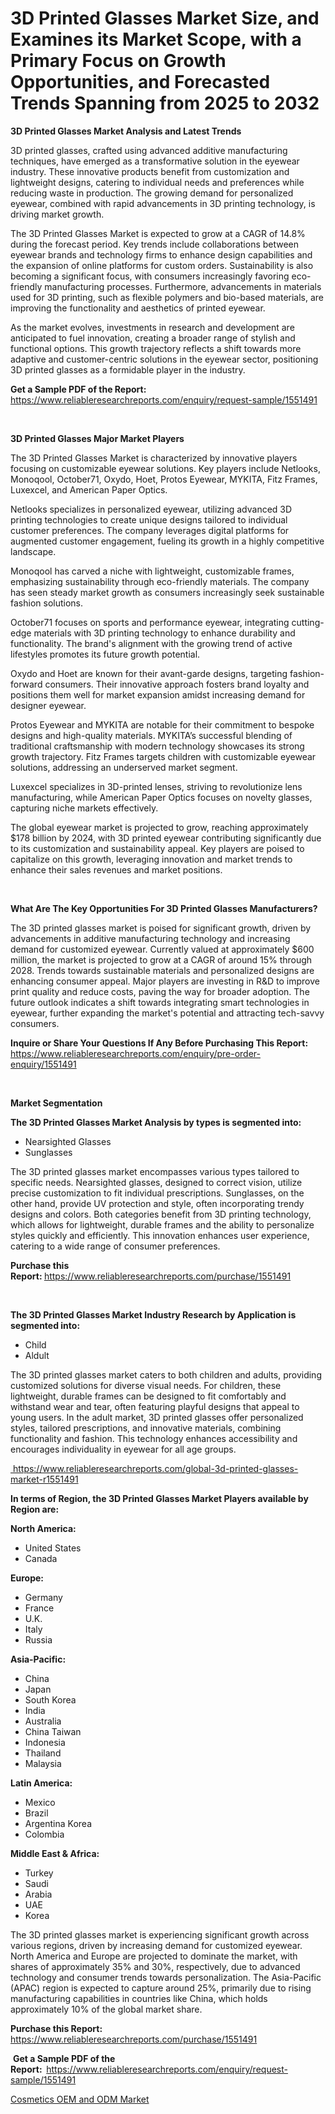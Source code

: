<p><h1>3D Printed Glasses Market Size, and Examines its Market Scope, with a Primary Focus on Growth Opportunities, and Forecasted Trends Spanning from 2025 to 2032</h1></p><p><strong>3D Printed Glasses Market Analysis and Latest Trends</strong></p>
<p><p>3D printed glasses, crafted using advanced additive manufacturing techniques, have emerged as a transformative solution in the eyewear industry. These innovative products benefit from customization and lightweight designs, catering to individual needs and preferences while reducing waste in production. The growing demand for personalized eyewear, combined with rapid advancements in 3D printing technology, is driving market growth.</p><p>The 3D Printed Glasses Market is expected to grow at a CAGR of 14.8% during the forecast period. Key trends include collaborations between eyewear brands and technology firms to enhance design capabilities and the expansion of online platforms for custom orders. Sustainability is also becoming a significant focus, with consumers increasingly favoring eco-friendly manufacturing processes. Furthermore, advancements in materials used for 3D printing, such as flexible polymers and bio-based materials, are improving the functionality and aesthetics of printed eyewear.</p><p>As the market evolves, investments in research and development are anticipated to fuel innovation, creating a broader range of stylish and functional options. This growth trajectory reflects a shift towards more adaptive and customer-centric solutions in the eyewear sector, positioning 3D printed glasses as a formidable player in the industry.</p></p>
<p><strong>Get a Sample PDF of the Report:&nbsp;</strong> <a href="https://www.reliableresearchreports.com/enquiry/request-sample/1551491?utm_campaign=2186&utm_medium=2&utm_source=Github&utm_content=ia&utm_term=23032025&utm_id=3d-printed-glasses">https://www.reliableresearchreports.com/enquiry/request-sample/1551491</a></p>
<p>&nbsp;</p>
<p><strong>3D Printed Glasses Major Market Players</strong></p>
<p><p>The 3D Printed Glasses Market is characterized by innovative players focusing on customizable eyewear solutions. Key players include Netlooks, Monoqool, October71, Oxydo, Hoet, Protos Eyewear, MYKITA, Fitz Frames, Luxexcel, and American Paper Optics.</p><p>Netlooks specializes in personalized eyewear, utilizing advanced 3D printing technologies to create unique designs tailored to individual customer preferences. The company leverages digital platforms for augmented customer engagement, fueling its growth in a highly competitive landscape.</p><p>Monoqool has carved a niche with lightweight, customizable frames, emphasizing sustainability through eco-friendly materials. The company has seen steady market growth as consumers increasingly seek sustainable fashion solutions.</p><p>October71 focuses on sports and performance eyewear, integrating cutting-edge materials with 3D printing technology to enhance durability and functionality. The brand's alignment with the growing trend of active lifestyles promotes its future growth potential.</p><p>Oxydo and Hoet are known for their avant-garde designs, targeting fashion-forward consumers. Their innovative approach fosters brand loyalty and positions them well for market expansion amidst increasing demand for designer eyewear.</p><p>Protos Eyewear and MYKITA are notable for their commitment to bespoke designs and high-quality materials. MYKITA’s successful blending of traditional craftsmanship with modern technology showcases its strong growth trajectory. Fitz Frames targets children with customizable eyewear solutions, addressing an underserved market segment.</p><p>Luxexcel specializes in 3D-printed lenses, striving to revolutionize lens manufacturing, while American Paper Optics focuses on novelty glasses, capturing niche markets effectively.</p><p>The global eyewear market is projected to grow, reaching approximately $178 billion by 2024, with 3D printed eyewear contributing significantly due to its customization and sustainability appeal. Key players are poised to capitalize on this growth, leveraging innovation and market trends to enhance their sales revenues and market positions.</p></p>
<p>&nbsp;</p>
<p><strong>What Are The Key Opportunities For 3D Printed Glasses Manufacturers?</strong></p>
<p><p>The 3D printed glasses market is poised for significant growth, driven by advancements in additive manufacturing technology and increasing demand for customized eyewear. Currently valued at approximately $600 million, the market is projected to grow at a CAGR of around 15% through 2028. Trends towards sustainable materials and personalized designs are enhancing consumer appeal. Major players are investing in R&D to improve print quality and reduce costs, paving the way for broader adoption. The future outlook indicates a shift towards integrating smart technologies in eyewear, further expanding the market's potential and attracting tech-savvy consumers.</p></p>
<p><strong>Inquire or Share Your Questions If Any Before Purchasing This Report:</strong> <a href="https://www.reliableresearchreports.com/enquiry/pre-order-enquiry/1551491?utm_campaign=2186&utm_medium=2&utm_source=Github&utm_content=ia&utm_term=23032025&utm_id=3d-printed-glasses">https://www.reliableresearchreports.com/enquiry/pre-order-enquiry/1551491</a></p>
<p>&nbsp;</p>
<p><strong>Market Segmentation</strong></p>
<p><strong>The 3D Printed Glasses Market Analysis by types is segmented into:</strong></p>
<p><ul><li>Nearsighted Glasses</li><li>Sunglasses</li></ul></p>
<p><p>The 3D printed glasses market encompasses various types tailored to specific needs. Nearsighted glasses, designed to correct vision, utilize precise customization to fit individual prescriptions. Sunglasses, on the other hand, provide UV protection and style, often incorporating trendy designs and colors. Both categories benefit from 3D printing technology, which allows for lightweight, durable frames and the ability to personalize styles quickly and efficiently. This innovation enhances user experience, catering to a wide range of consumer preferences.</p></p>
<p><strong>Purchase this Report:&nbsp;</strong><a href="https://www.reliableresearchreports.com/purchase/1551491?utm_campaign=2186&utm_medium=2&utm_source=Github&utm_content=ia&utm_term=23032025&utm_id=3d-printed-glasses">https://www.reliableresearchreports.com/purchase/1551491</a></p>
<p>&nbsp;</p>
<p><strong>The 3D Printed Glasses Market Industry Research by Application is segmented into:</strong></p>
<p><ul><li>Child</li><li>Aldult</li></ul></p>
<p><p>The 3D printed glasses market caters to both children and adults, providing customized solutions for diverse visual needs. For children, these lightweight, durable frames can be designed to fit comfortably and withstand wear and tear, often featuring playful designs that appeal to young users. In the adult market, 3D printed glasses offer personalized styles, tailored prescriptions, and innovative materials, combining functionality and fashion. This technology enhances accessibility and encourages individuality in eyewear for all age groups.</p></p>
<p><a href="https://www.reliableresearchreports.com/global-3d-printed-glasses-market-r1551491?utm_campaign=2186&utm_medium=2&utm_source=Github&utm_content=ia&utm_term=23032025&utm_id=3d-printed-glasses">&nbsp;https://www.reliableresearchreports.com/global-3d-printed-glasses-market-r1551491</a></p>
<p><strong>In terms of Region, the 3D Printed Glasses Market Players available by Region are:</strong></p>
<p>
    <p> <strong> North America: </strong>
        <ul>
            <li>United States</li>
            <li>Canada</li>
        </ul>
        </p> 
    <p> <strong> Europe: </strong>
        <ul>
            <li>Germany</li>
            <li>France</li>
            <li>U.K.</li>
            <li>Italy</li>
            <li>Russia</li>
        </ul>
        </p> 
    <p> <strong> Asia-Pacific: </strong>
        <ul>
            <li>China</li>
            <li>Japan</li>
            <li>South Korea</li>
            <li>India</li>
            <li>Australia</li>
            <li>China Taiwan</li>
            <li>Indonesia</li>
            <li>Thailand</li>
            <li>Malaysia</li>
        </ul>
        </p> 
    <p> <strong> Latin America: </strong>
        <ul>
            <li>Mexico</li>
            <li>Brazil</li>
            <li>Argentina Korea</li>
            <li>Colombia</li>
        </ul>
        </p> 
    <p> <strong> Middle East & Africa: </strong>
        <ul>
            <li>Turkey</li>
            <li>Saudi</li>
            <li>Arabia</li>
            <li>UAE</li>
            <li>Korea</li>
        </ul>
    </p>
    </p>
<p><p>The 3D printed glasses market is experiencing significant growth across various regions, driven by increasing demand for customized eyewear. North America and Europe are projected to dominate the market, with shares of approximately 35% and 30%, respectively, due to advanced technology and consumer trends towards personalization. The Asia-Pacific (APAC) region is expected to capture around 25%, primarily due to rising manufacturing capabilities in countries like China, which holds approximately 10% of the global market share.</p></p>
<p><strong>Purchase this Report: </strong><a href="https://www.reliableresearchreports.com/purchase/1551491?utm_campaign=2186&utm_medium=2&utm_source=Github&utm_content=ia&utm_term=23032025&utm_id=3d-printed-glasses">https://www.reliableresearchreports.com/purchase/1551491</a></p>
<p>&nbsp;<strong>Get a Sample PDF of the Report:&nbsp;&nbsp;</strong><a href="https://www.reliableresearchreports.com/enquiry/request-sample/1551491?utm_campaign=2186&utm_medium=2&utm_source=Github&utm_content=ia&utm_term=23032025&utm_id=3d-printed-glasses">https://www.reliableresearchreports.com/enquiry/request-sample/1551491</a></p>
<p><strong></strong></p>
<p><p><a href="https://github.com/nathandecarvalho/Market-Research-Report-List-6/blob/main/cosmetics-oem-and-odm-market.md?utm_campaign=2186&utm_medium=2&utm_source=Github&utm_content=ia&utm_term=23032025&utm_id=3d-printed-glasses">Cosmetics OEM and ODM Market</a></p></p>